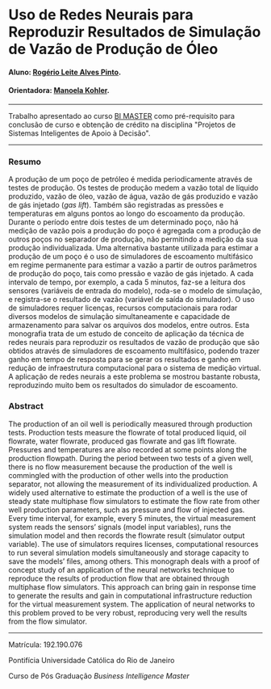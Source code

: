 # Uso de Redes Neurais para Reproduzir Resultados de Simulação de Vazão de Produção de Óleo

#### Aluno: [Rogério Leite Alves Pinto](https://codigo-externo.petrobras.com.br/CXMV).
#### Orientadora: [Manoela Kohler](https://github.com/manoelakohler).

---

Trabalho apresentado ao curso [BI MASTER](https://ica.puc-rio.ai/bi-master) como pré-requisito para conclusão de curso e obtenção de crédito na disciplina "Projetos de Sistemas Inteligentes de Apoio à Decisão".

---

### Resumo

A produção de um poço de petróleo é medida periodicamente através de testes de produção. Os testes de produção medem a vazão total de líquido produzido, vazão de óleo, vazão de água, vazão de gás produzido e vazão de gás injetado (*gas lift*). Também são registradas as pressões e temperaturas em alguns pontos ao longo do escoamento da produção. Durante o período entre dois testes de um determinado poço, não há medição de vazão pois a produção do poço é agregada com a produção de outros poços no separador de produção, não permitindo a medição da sua produção individualizada. Uma alternativa bastante utilizada para estimar a produção de um poço é o uso de simuladores de escoamento multifásico em regime permanente para estimar a vazão a partir de outros parâmetros de produção do poço, tais como pressão e vazão de gás injetado. A cada intervalo de tempo, por exemplo, a cada 5 minutos, faz-se a leitura dos sensores (variáveis de entrada do modelo), roda-se o modelo de simulação, e registra-se o resultado de vazão (variável de saída do simulador). O uso de simuladores requer licenças, recursos computacionais para rodar diversos modelos de simulação simultaneamente e capacidade de armazenamento para salvar os arquivos dos modelos, entre outros. Esta monografia trata de um estudo de conceito de aplicação da técnica de redes neurais para reproduzir os resultados de vazão de produção que são obtidos através de simuladores de escoamento multifásico, podendo trazer ganho em tempo de resposta para se gerar os resultados e ganho em redução de infraestrutura computacional para o sistema de medição virtual. A aplicação de redes neurais a este problema se mostrou bastante robusta, reproduzindo muito bem os resultados do simulador de escoamento.

### Abstract

The production of an oil well is periodically measured through production tests. Production tests measure the flowrate of total produced liquid, oil flowrate, water flowrate, produced gas flowrate and gas lift flowrate. Pressures and temperatures are also recorded at some points along the production flowpath. During the period between two tests of a given well, there is no flow measurement because the production of the well is commingled with the production of other wells into the production separator, not allowing the measurement of its individualized production. A widely used alternative to estimate the production of a well is the use of steady state multiphase flow simulators to estimate the flow rate from other well production parameters, such as pressure and flow of injected gas. Every time interval, for example, every 5 minutes, the virtual measurement system reads the sensors’ signals (model input variables), runs the simulation model and then records the flowrate result (simulator output variable). The use of simulators requires licenses, computational resources to run several simulation models simultaneously and storage capacity to save the models’ files, among others. This monograph deals with a proof of concept study of an application of the neural networks technique to reproduce the results of production flow that are obtained through multiphase flow simulators. This approach can bring gain in response time to generate the results and gain in computational infrastructure reduction for the virtual measurement system. The application of neural networks to this problem proved to be very robust, reproducing very well the results from the flow simulator.

---

Matrícula: 192.190.076

Pontifícia Universidade Católica do Rio de Janeiro

Curso de Pós Graduação *Business Intelligence Master*
